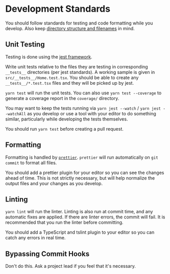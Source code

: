# Development Standards
You should follow standards for testing and code formatting while you develop.
Also keep [directory structure and filenames](fs-structure.md) in mind.

## Unit Testing
Testing is done using the [jest framework](https://facebook.github.io/jest/docs/en/using-matchers.html).

Write unit tests relative to the files they are testing in corresponding
`__tests__` directories (per jest standards). A working sample is given in
`src/__tests__/Home.test.tsx`. You should be able to create any
`__tests__/*.test.tsx` files and they will be picked up by jest.

`yarn test` will run the unit tests. You can also use `yarn test --coverage`
to generate a coverage report in the `coverage/` directory.

You may want to keep the tests running via `yarn jest --watch` /
`yarn jest --watchAll` as you develop or use a tool with your editor to do
something similar, particularly while developing the tests themselves.

You should run `yarn test` before creating a pull request.


## Formatting
Formatting is handled by [`prettier`](https://github.com/prettier/prettier).
`prettier` will run automatically on `git commit` to format all files.

You should add a prettier plugin for your editor so you can see the changes
ahead of time. This is not strictly necessary, but will help normalize the
output files and your changes as you develop.

## Linting
`yarn lint` will run the linter. Linting is also run at commit time, and any
automatic fixes are applied. If there are linter errors, the commit will fail.
It is recommended that you run the linter before committing.

You should add a TypeScript and tslint plugin to your editor so you can catch
any errors in real time.

## Bypassing Commit Hooks
Don't do this. Ask a project lead if you feel that it's necessary.

